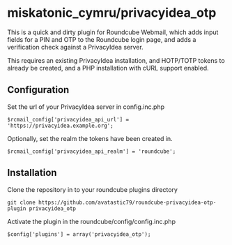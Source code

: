 miskatonic_cymru/privacyidea_otp
================================

This is a quick and dirty plugin for Roundcube Webmail, which adds input fields for a PIN and OTP to the Roundcube login page, and adds a verification check against a PrivacyIdea server.

This requires an existing PrivacyIdea installation, and HOTP/TOTP tokens to already be created, and a PHP installation with cURL support enabled.


Configuration
-------------

Set the url of your PrivacyIdea server in config.inc.php

    $rcmail_config['privacyidea_api_url'] = 'https://privacyidea.example.org';

Optionally, set the realm the tokens have been created in.

    $rcmail_config['privacyidea_api_realm'] = 'roundcube';


Installation
------------

Clone the repository in to your roundcube plugins directory

    git clone https://github.com/avatastic79/roundcube-privacyidea-otp-plugin privacyidea_otp

Activate the plugin in the roundcube/config/config.inc.php

    $config['plugins'] = array('privacyidea_otp');

